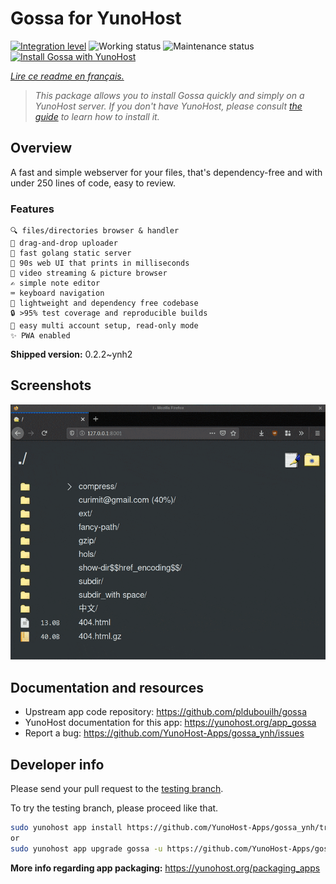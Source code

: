 <!--
N.B.: This README was automatically generated by https://github.com/YunoHost/apps/tree/master/tools/README-generator
It shall NOT be edited by hand.
-->

# Gossa for YunoHost

[![Integration level](https://dash.yunohost.org/integration/gossa.svg)](https://dash.yunohost.org/appci/app/gossa) ![Working status](https://ci-apps.yunohost.org/ci/badges/gossa.status.svg) ![Maintenance status](https://ci-apps.yunohost.org/ci/badges/gossa.maintain.svg)  
[![Install Gossa with YunoHost](https://install-app.yunohost.org/install-with-yunohost.svg)](https://install-app.yunohost.org/?app=gossa)

*[Lire ce readme en français.](./README_fr.md)*

> *This package allows you to install Gossa quickly and simply on a YunoHost server.
If you don't have YunoHost, please consult [the guide](https://yunohost.org/#/install) to learn how to install it.*

## Overview

A fast and simple webserver for your files, that's dependency-free and with under 250 lines of code, easy to review.

### Features

    🔍 files/directories browser & handler
    📩 drag-and-drop uploader
    🥂 fast golang static server
    💾 90s web UI that prints in milliseconds
    📸 video streaming & picture browser
    ✍️ simple note editor
    ⌨️ keyboard navigation
    🚀 lightweight and dependency free codebase
    🔒 >95% test coverage and reproducible builds
    💑 easy multi account setup, read-only mode
    ✨ PWA enabled


**Shipped version:** 0.2.2~ynh2

## Screenshots

![Screenshot of Gossa](./doc/screenshots/screenshot.png)

## Documentation and resources

* Upstream app code repository: <https://github.com/pldubouilh/gossa>
* YunoHost documentation for this app: <https://yunohost.org/app_gossa>
* Report a bug: <https://github.com/YunoHost-Apps/gossa_ynh/issues>

## Developer info

Please send your pull request to the [testing branch](https://github.com/YunoHost-Apps/gossa_ynh/tree/testing).

To try the testing branch, please proceed like that.

``` bash
sudo yunohost app install https://github.com/YunoHost-Apps/gossa_ynh/tree/testing --debug
or
sudo yunohost app upgrade gossa -u https://github.com/YunoHost-Apps/gossa_ynh/tree/testing --debug
```

**More info regarding app packaging:** <https://yunohost.org/packaging_apps>
